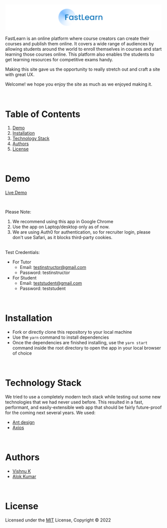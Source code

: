 
#

![FastLearn Logo](https://raw.githubusercontent.com/aug-vishnu/FastLearnF-NextJs/main/assets/banner.png)


FastLearn is an online platform where course creators can create their courses and publish them online. It covers a wide range of audiences by allowing students around the world to enroll themselves in courses and start learning those courses online. This platform also enables the students to get learning resources for competitive exams handy.

Making this site gave us the opportunity to really stretch out and craft a site with great UX.

Welcome! we hope you enjoy the site as much as we enjoyed making it.

<br/>

# Table of Contents

1. [Demo](#demo)
2. [Installation](#installation)
3. [Technology Stack](#technology-stack)
4. [Authors](#authors)
5. [License](#license)

<br/>

# Demo

[Live Demo](http://ec2-65-0-125-246.ap-south-1.compute.amazonaws.com/)

<br/>

Please Note:

1. We recommend using this app in Google Chrome
2. Use the app on Laptop/desktop only as of now.
3. We are using Auth0 for authentication, so for recruiter login, please don't use Safari, as it blocks third-party cookies.

<br/>
Test Credentials:

- For Tutor
  - Email: testinstructor@gmail.com
  - Password: testinstructor
- For Student
  - Email: teststudent@gmail.com
  - Password: teststudent

<br/>

# Installation

- Fork or directly clone this repository to your local machine
- Use the `yarn` command to install dependencies
- Once the dependencies are finished installing, use the `yarn start` command inside the root directory to open the app in your local browser of choice

<br/>

# Technology Stack

We tried to use a completely modern tech stack while testing out some new technologies that we had never used before. This resulted in a fast, performant, and easily-extensible web app that should be fairly future-proof for the coming next several years. We used:

- [Ant design](https://ant.design/)
- [Axios](https://axios-http.com/docs/intro)

<br/>

# Authors

- [Vishnu K](https://github.com/aug-vishnu)
- [Alok Kumar](https://github.com/alokscra26032011Zk/)

<br/>

# License

Licensed under the [MIT](https://opensource.org/licenses/MIT) License, Copyright © 2022

